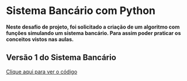 # Sistema Bancário com Python
**Neste desafio de projeto, foi solicitado a criação de um algoritmo com funções simulando um sistema bancário. Para assim poder praticar os conceitos vistos nas aulas.**

## **Versão 1 do Sistema Bancário**

[Clique aqui para ver o código](./desafio.py)